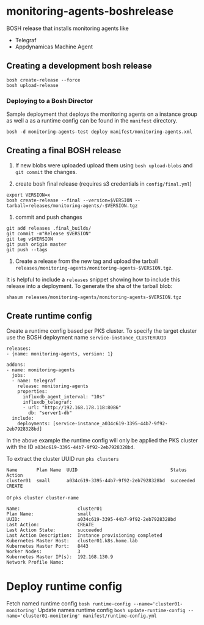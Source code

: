 # monitoring-agents-boshrelease
BOSH release that installs monitoring agents like
- Telegraf
- Appdynamicas Machine Agent

## Creating a development bosh release
```
bosh create-release --force
bosh upload-release
```

### Deploying to a Bosh Director
Sample deployment that deploys the monitoring agents on a instance group as well a as a runtime config can be found in the `manifest` directory.

```
bosh -d monitoring-agents-test deploy manifest/monitoring-agents.xml
```

## Creating a final BOSH release

1. If new blobs were uploaded upload them using `bosh upload-blobs` and `git commit` the changes.
 
1. create bosh final release (requires s3 credentials in `config/final.yml`)
```
export VERSION=x
bosh create-release --final --version=$VERSION --tarball=releases/monitoring-agents/-$VERSION.tgz
```

1. commit and push changes
```
git add releases .final_builds/
git commit -m"Release $VERSION"
git tag v$VERSION
git push origin master
git push --tags
```

1. Create a release from the new tag and upload the tarball `releases/monitoring-agents/monitoring-agents-$VERSION.tgz`.

It is helpful to include a `releases` snippet showing how to include this release into a deployment. To generate the sha of the tarball blob:
```
shasum releases/monitoring-agents/monitoring-agents-$VERSION.tgz
```

## Create runtime config

Create a runtime config based per PKS cluster. To specify the target cluster use the BOSH deployment name `service-instance_CLUSTERUUID`

```
releases:
- {name: monitoring-agents, version: 1}

addons:
- name: monitoring-agents
  jobs:
  - name: telegraf
    release: monitoring-agents
    properties:
      influxdb_agent_interval: "10s"
      influxdb_telegraf:
      - url: "http://192.168.178.118:8086"
        db: "server1-db"
  include:
    deployments: [service-instance_a034c619-3395-44b7-9f92-2eb7928328bd]
```

In the above example the runtime config will only be applied the PKS cluster with the ID `a034c619-3395-44b7-9f92-2eb7928328bd`.

To extract the cluster UUID run `pks clusters`

```
Name       Plan Name  UUID                                  Status     Action
cluster01  small      a034c619-3395-44b7-9f92-2eb7928328bd  succeeded  CREATE
```

or `pks cluster cluster-name`

```
Name:                     cluster01
Plan Name:                small
UUID:                     a034c619-3395-44b7-9f92-2eb7928328bd
Last Action:              CREATE
Last Action State:        succeeded
Last Action Description:  Instance provisioning completed
Kubernetes Master Host:   cluster01.k8s.home.lab
Kubernetes Master Port:   8443
Worker Nodes:             3
Kubernetes Master IP(s):  192.168.130.9
Network Profile Name:     
```

# Deploy runtime config
Fetch named runtime config `bosh runtime-config --name='cluster01-monitoring'`
Update names runtime config `bosh update-runtime-config --name='cluster01-monitoring' manifest/runtime-config.yml`
